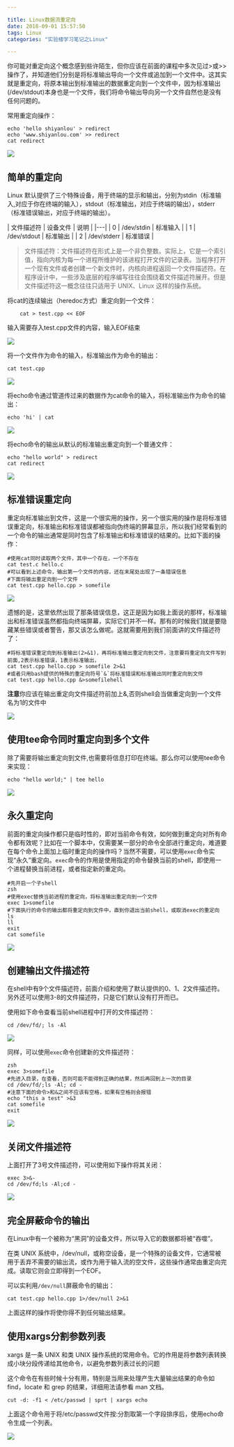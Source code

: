 ```yaml
---

title: Linux数据流重定向
date: 2018-09-01 15:57:50
tags: Linux
categories: "实验楼学习笔记之Linux"

---
```


你可能对重定向这个概念感到些许陌生，但你应该在前面的课程中多次见过>或>>操作了，并知道他们分别是将标准输出导向一个文件或追加到一个文件中。这其实就是重定向，将原本输出到标准输出的数据重定向到一个文件中，因为标准输出(/dev/stdout)本身也是一个文件，我们将命令输出导向另一个文件自然也是没有任何问题的。<!--more-->

常用重定向操作：

	echo 'hello shiyanlou' > redirect 
	echo 'www.shiyanlou.com' >> redirect
	cat redirect

![](https://i.imgur.com/llngSgM.png)


## 简单的重定向

Linux 默认提供了三个特殊设备，用于终端的显示和输出，分别为stdin（标准输入,对应于你在终端的输入），stdout（标准输出，对应于终端的输出），stderr（标准错误输出，对应于终端的输出）。

| 文件描述符	| 设备文件 | 说明 | 
|---|
| 0	| /dev/stdin	| 标准输入 | 
| 1	| /dev/stdout	| 标准输出 | 
| 2	| /dev/stderr	| 标准错误 |


>文件描述符：文件描述符在形式上是一个非负整数。实际上，它是一个索引值，指向内核为每一个进程所维护的该进程打开文件的记录表。当程序打开一个现有文件或者创建一个新文件时，内核向进程返回一个文件描述符。在程序设计中，一些涉及底层的程序编写往往会围绕着文件描述符展开。但是文件描述符这一概念往往只适用于 UNIX、Linux 这样的操作系统。 


将cat的连续输出（heredoc方式）重定向到一个文件：

		cat > test.cpp << EOF

输入需要存入test.cpp文件的内容，输入EOF结束

![](https://i.imgur.com/qXfT6xI.png)

将一个文件作为命令的输入，标准输出作为命令的输出：

	cat test.cpp

![](https://i.imgur.com/z7peKkU.png)

将echo命令通过管道传过来的数据作为cat命令的输入，将标准输出作为命令的输出：

	echo 'hi' | cat

![](https://i.imgur.com/pSNOE2h.png)

将echo命令的输出从默认的标准输出重定向到一个普通文件：

	echo "hello world" > redirect
	cat redirect

![](https://i.imgur.com/7aDwgCP.png)
 
## 标准错误重定向


重定向标准输出到文件，这是一个很实用的操作，另一个很实用的操作是将标准错误重定向，标准输出和标准错误都被指向伪终端的屏幕显示，所以我们经常看到的一个命令的输出通常是同时包含了标准输出和标准错误的结果的。比如下面的操作：

	#使用cat同时读取两个文件，其中一个存在，一个不存在
	cat test.c hello.c
	#可以看到上述命令，输出第一个文件的内容，还在末尾处出现了一条错误信息
	#下面将输出重定向到一个文件
	cat test.cpp hello.cpp > somefile

![](https://i.imgur.com/62lQw3N.png)

遗憾的是，这里依然出现了那条错误信息，这正是因为如我上面说的那样，标准输出和标准错误虽然都指向终端屏幕，实际它们并不一样。那有的时候我们就是要隐藏某些错误或者警告，那又该怎么做呢。这就需要用到我们前面讲的文件描述符了：

	#将标准错误重定向到标准输出(2>&1)，再将标准输出重定向到文件，注意要将重定向文件写到前面,2表示标准错误，1表示标准输出，
	cat test.cpp hello.cpp > somefile 2>&1
	#或者只用bash提供的特殊的重定向符号`&`将标准错误和标准输出同时重定向到文件
	cat test.cpp hello.cpp &>somefilehell

**注意**你应该在输出重定向文件描述符前加上&,否则shell会当做重定向到一个文件名为1的文件中

![](https://i.imgur.com/gNJmXCQ.png)

## 使用tee命令同时重定向到多个文件

除了需要将输出重定向到文件,也需要将信息打印在终端。那么你可以使用tee命令来实现：

	echo "hello world;" | tee hello

![](https://i.imgur.com/UxYABqL.png)


## 永久重定向

前面的重定向操作都只是临时性的，即对当前命令有效，如何做到重定向对所有命令都有效呢？比如在一个脚本中，仅需要某一部分的命令全部进行重定向，难道要在每个命令上面加上临时重定向的操作吗？当然不需要，可以使用`exec`命令实现“永久”重定向。`exec`命令的作用是使用指定的命令替换当前的shell，即使用一个进程替换当前进程，或者指定新的重定向。

	#先开启一个子shell
	zsh
	#使用exec替换当前进程的重定向，将标准输出重定向到一个文件
	exec 1>somefile
	#下面执行的命令的输出都将重定向到文件中，直到你退出当前shell，或取消exec的重定向
	ls
	ll
	exit
	cat somefile

![](https://i.imgur.com/ewhmvXI.png)

## 创建输出文件描述符

在shell中有9个文件描述符，前面介绍和使用了默认提供的0、1、2文件描述符。另外还可以使用3-8的文件描述符，只是它们默认没有打开而已。


使用如下命令查看当前shell进程中打开的文件描述符：

	cd /dev/fd/; ls -Al

![](https://i.imgur.com/AjSlCTY.png)

同样，可以使用`exec`命令创建新的文件描述符：

	zsh
	exec 3>somefile
	#先进入目录，在查看，否则可能不能得到正确的结果，然后再回到上一次的目录
	cd /dev/fd/;ls -Al; cd -
	#注意下面的命令>和&之间不应该有空格，如果有空格则会报错
	echo "this a test" >&3
	cat somefile
	exit

![](https://i.imgur.com/6ylRo5r.png)

## 关闭文件描述符

上面打开了3号文件描述符，可以使用如下操作将其关闭：

	exec 3>&-
	cd /dev/fd;ls -Al;cd -

![](https://i.imgur.com/LVQ1iRr.png)

## 完全屏蔽命令的输出

在Linux中有一个被称为“黑洞”的设备文件，所以导入它的数据都将被“吞噬”。

在类 UNIX 系统中，/dev/null，或称空设备，是一个特殊的设备文件，它通常被用于丢弃不需要的输出流，或作为用于输入流的空文件，这些操作通常由重定向完成。读取它则会立即得到一个EOF。

可以实利用`/dev/null`屏蔽命令的输出：

	cat test.cpp hello.cpp 1>/dev/null 2>&1

上面这样的操作将使你得不到任何输出结果。

## 使用xargs分割参数列表

xargs 是一条 UNIX 和类 UNIX 操作系统的常用命令。它的作用是将参数列表转换成小块分段传递给其他命令，以避免参数列表过长的问题

这个命令在有些时候十分有用，特别是当用来处理产生大量输出结果的命令如 find，locate 和 grep 的结果，详细用法请参看 man 文档。

	cut -d: -f1 < /etc/passwd | sprt | xargs echo

上面这个命令用于将/etc/passwd文件按:分割取第一个字段排序后，使用echo命令生成一个列表。

![](https://i.imgur.com/NXaTkqH.png)

